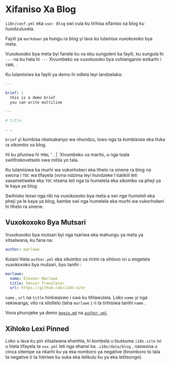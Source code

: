 # Xifaniso Xa Blog

`i18n/conf.yml` eka `use: Blog` swi vula ku tirhisa xifaniso xa blog ku hundzuluxela.

Fayili ya `markdown` ya hungu ra blog yi lava ku lulamisa vuxokoxoko bya meta.

Vuxokoxoko bya meta byi fanele ku va eku sunguleni ka fayili, ku sungula hi `---` na ku hela hi `---` Xivumbeko xa vuxokoxoko bya vuhlanganisi exikarhi i `YAML` .

Ku lulamisiwa ka fayili ya demo hi ndlela leyi landzelaka:

```yml
---

brief: |
  this is a demo brief
  you can write multiline

---

# title

… …
```

`brief` yi kombisa nkatsakanyo wa nhundzu, lowu nga ta kombisiwa eka tluka ra xikombo xa blog.

Hi ku pfuniwa hi `YMAL` ' . | `Xivumbeko xa marito, u nga tsala switlhokovetselo swa mitila yo tala.

Ku lulamisiwa ka murhi wa vukorhokeri eka tlhelo ra xinene ra blog na swona i `TOC` wa tifayela (vona ndzima leyi hundzeke I tiatikili leti xaxametiweke eka `TOC` ntsena leti nga ta humelela eka xikombo xa pheji ya le kaya ya blog.

Swihloko leswi nga riki na vuxokoxoko bya meta a swi nge humeleli eka pheji ya le kaya ya blog, kambe swi nga humelela eka murhi wa vukorhokeri hi tlhelo ra xinene.

## Vuxokoxoko Bya Mutsari

Vuxokoxoko bya mutsari byi nga tsariwa eka mahungu ya meta ya xitsalwana, ku fana na:

```yml
author: marlowe
```

Kutani hlela `author.yml` eka xikombo xa ririmi ra xihlovo ivi u engetela vuxokoxoko bya mutsari, byo tanihi :

```yml
marlowe:
  name: Eleanor Marlowe
  title: Senior Translator
  url: https://github.com/i18n-site
```

`name` , `url` na `title` hinkwaswo i swa ku tihlawulela. Loko `name` yi nga vekiwanga, vito ra xilotlelo (laha `marlowe` ) ri ta tirhisiwa tanihi `name` .

Vona phurojeke ya demo [`begin.md`](https://github.com/i18n-site/demo.i18n.site/blob/main/en/blog/news/begin.md?plain=1) na [`author.yml`](https://github.com/i18n-site/demo.i18n.site/blob/main/en/author.yml)

## Xihloko Lexi Pinned

Loko u lava ku pin xitsalwana ehenhla, hi kombela u tsutsuma `i18n.site` ivi u hlela tifayela ta `xxx.yml` leti nga ehansi ka `.i18n/data/blog` , naswona u cinca xitempe xa nkarhi ku ya eka nomboro ya negative (tinomboro to tala ta negative ti ta hleriwe ku suka eka letikulu ku ya eka letitsongo).